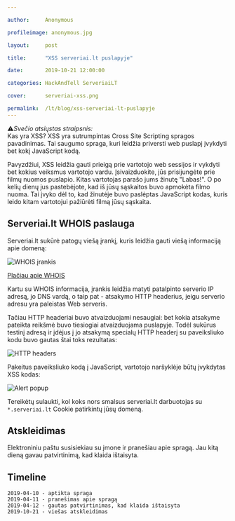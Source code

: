 ---
author:     Anonymous
profileimage: anonymous.jpg
layout:     post
title:      "XSS serveriai.lt puslapyje"
date:       2019-10-21 12:00:00
categories: HackAndTell ServeriaiLT
cover:      serveriai-xss.png
permalink:  /lt/blog/xss-serveriai-lt-puslapyje
---

⚠️*Svečio atsiųstas straipsnis:*  
Kas yra XSS? XSS yra sutrumpintas Cross Site Scripting spragos pavadinimas. Tai saugumo spraga, kuri leidžia priversti web puslapį įvykdyti bet kokį JavaScript kodą.

Pavyzdžiui, XSS leidžia gauti prieigą prie vartotojo web sessijos ir vykdyti bet kokius veiksmus vartotojo vardu. Įsivaizduokite, jūs prisijungėte prie filmų nuomos puslapio. Kitas vartotojas parašo jums žinutę "Labas!". O po kelių dienų jus pastebėjote, kad iš jūsų sąskaitos buvo apmokėta filmo nuoma. Tai įvyko dėl to, kad žinutėje buvo paslėptas JavaScript kodas, kuris leido kitam vartotojui pažiūrėti filmą jūsų sąskaita.


## Serveriai.lt WHOIS paslauga

Serveriai.lt sukūrė patogų viešą įrankį, kuris leidžia gauti viešą informaciją apie domeną:

![WHOIS įrankis](xss-serveriai-whois.jpg)

[Plačiau apie WHOIS](https://en.wikipedia.org/wiki/WHOIS)

Kartu su WHOIS informacija, įrankis leidžia matyti patalpinto serverio IP adresą, jo DNS vardą, o taip pat - atsakymo HTTP headerius, jeigu serverio adresu yra paleistas Web serveris.

Tačiau HTTP headeriai buvo atvaizduojami nesaugiai: bet kokia atsakyme pateikta reikšmė buvo tiesiogiai atvaizduojama puslapyje. Todėl sukūrus testinį adresą ir įdėjus į jo atsakymą specialų HTTP headerį su paveiksliuko kodu buvo gautas štai toks rezultatas:

![HTTP headers](xss-serveriai-http-headers.jpg)

Pakeitus paveiksliuko kodą į JavaScript, vartotojo naršyklėje būtų įvykdytas XSS kodas:

![Alert popup](xss-serveriai-alert-popup.jpg)

Tereikėtų sulaukti, kol koks nors smalsus serveriai.lt darbuotojas su `*.serveriai.lt` Cookie patirkintų jūsų domeną.


## Atskleidimas

Elektroniniu paštu susisiekiau su įmone ir pranešiau apie spragą. Jau kitą dieną gavau patvirtinimą, kad klaida ištaisyta.


## Timeline

```
2019-04-10 - aptikta spraga
2019-04-11 - pranešimas apie spragą
2019-04-12 - gautas patvirtinimas, kad klaida ištaisyta
2019-10-21 - viešas atskleidimas
```
